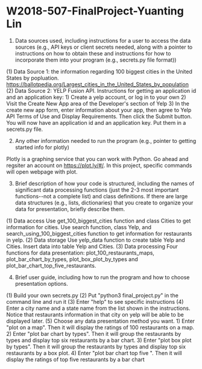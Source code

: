 # W2018-507-FinalProject-Yuanting Lin

1. Data sources used, including instructions for a user to access the data sources (e.g., API keys or client secrets needed, along with a pointer to instructions on how to obtain these and instructions for how to incorporate them into your program (e.g., secrets.py file format))

(1) Data Source 1: the information regarding 100 biggest cities in the United States by popluation.
https://ballotpedia.org/Largest_cities_in_the_United_States_by_population
(2) Data Source 2: YELP Fusion API. 
Instructions for getting an application id and an application key:
	1) Create a yelp account, or log in to your own
	2) Visit the Create New App area of the Developer's section of Yelp
	3) In the create new app form, enter information about your app, then agree to Yelp API Terms of Use and Display Requirements. Then click the Submit button.
	You will now have an application id and an application key. Put them in a secrets.py file. 

2. Any other information needed to run the program (e.g., pointer to getting started info for plotly)

Plotly is a graphing service that you can work with Python. Go ahead and regsiter an account on https://plot.ly/#/. In this project, specific commands will open webpage with plot. 

3. Brief description of how your code is structured, including the names of significant data processing functions (just the 2-3 most important functions--not a complete list) and class definitions. If there are large data structures (e.g., lists, dictionaries) that you create to organize your data for presentation, briefly describe them.

(1) Data access
Use get_100_biggest_cities function and class Cities to get information for cities. 
Use search function, class Yelp, and search_using_100_biggest_cities function to get information for restaurants in yelp. 
(2) Data storage
Use yelp_data function to create table Yelp and Cities. Insert data into table Yelp and Cities. 
(3) Data processing
Four functions for data presentation: plot_100_restaurants_maps, plot_bar_chart_by_types, plot_box_plot_by_types and plot_bar_chart_top_five_restaurants. 


4. Brief user guide, including how to run the program and how to choose presentation options.

(1) Build your own secrets.py 
(2) Put "python3 final_project.py" in the command line and run it 
(3) Enter "help" to see specific instructions
(4) Enter a city name and a state name from the list shown in the instructions. Notice that restaurants information in that city on yelp will be able to be displayed later. 
(5) Choose any data presentation method you want.
	1) Enter "plot on a map". Then it will display the ratings of 100 restaurants on a map.
	2) Enter "plot bar chart by types". Then it will group the restaurants by types and display top six restaurants by a bar chart.
	3) Enter "plot box plot by types". Then it will group the restaurants by types and display top six restaurants by a box plot.
	4) Enter "plot bar chart top five ". Then it will display the ratings of top five restaurants by a bar chart
